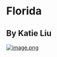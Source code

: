 # Florida
## By Katie Liu

[![image.png](https://i.postimg.cc/sgLb0C5k/image.png)](https://postimg.cc/rDShKbnj)